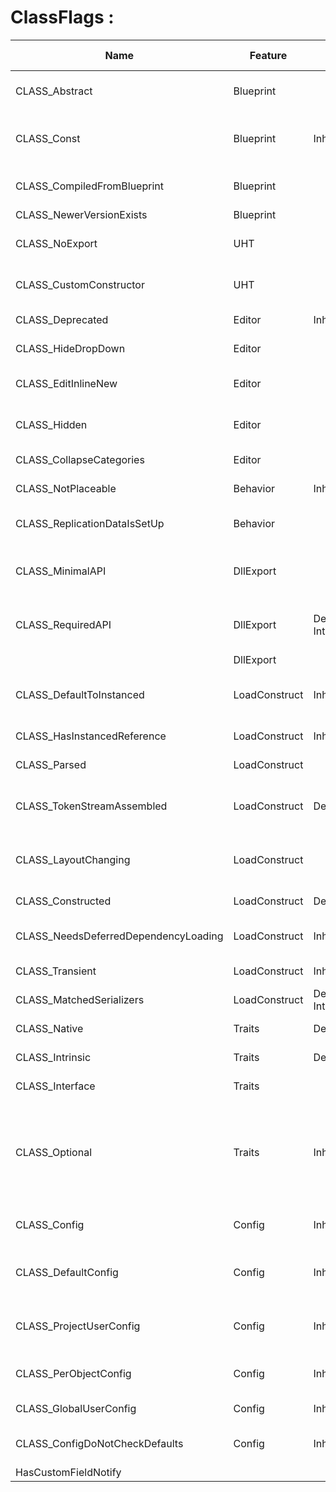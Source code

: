 # ClassFlags :

|Name                                |Feature             |Trait                                                                                                                                                                                                                                                           |Value|Description                                                                                                                                                                                              |UCLASS                                                                                                                                 |Related to UPROPERTY|
|------------------------------------|--------------------|----------------------------------------------------------------------------------------------------------------------------------------------------------------------------------------------------------------------------------------------------------------|-----|---------------------------------------------------------------------------------------------------------------------------------------------------------------------------------------------------------|---------------------------------------------------------------------------------------------------------------------------------------|--------------------|
|CLASS_Abstract                      |Blueprint           |                                                                                                                                                                                                                                                                |0x00000001|Specifies that this class is an abstract base class and cannot be instantiated                                                                                                                                                                                         |[Abstract](../Specifier/UCLASS/Blueprint/Abstract/Abstract.md)                                                                                                |                    |
|CLASS_Const                         |Blueprint           |Inherit                                                                                                                                                                                                                                                         |0x00010000|All properties and functions of this class are const and should also be exposed as const                                                                                                                                                                          |[Const](../Specifier/UCLASS/Blueprint/Const/Const.md)                                                                                                      |                    |
|CLASS_CompiledFromBlueprint         |Blueprint           |                                                                                                                                                                                                                                                                |0x00040000u|Indicates that the class is created from the blueprint's compilation process                                                                                                                                                                                            |                                                                                                                                       |                    |
|CLASS_NewerVersionExists            |Blueprint           |                                                                                                                                                                                                                                                                |0x80000000u|                                                                                                                                                                                                         |                                                                                                                                       |                    |
|CLASS_NoExport                      |UHT                 |                                                                                                                                                                                                                                                                |0x00000100u|Not exposed in the C++ header files, and no registration code is generated                                                                                                                                                                                       |[NoExport](../Specifier/UCLASS/UHT/NoExport.md)                                                                                                |                    |
|CLASS_CustomConstructor             |UHT                 |                                                                                                                                                                                                                                                                |0x00008000u|Does not create a default constructor, intended for use only in the C++ environment                                                                                                                                                                                   |[CustomConstructor](../Specifier/UCLASS/UHT/CustomConstructor.md)                                                                              |                    |
|CLASS_Deprecated                    |Editor              |Inherit                                                                                                                                                                                                                                                         |0x02000000u|Displays a deprecation warning                                                                                                                                                                                                   |[Deprecated](../Specifier/UCLASS/Development/Deprecated/Deprecated.md)                                                                                            |                    |
|CLASS_HideDropDown                  |Editor              |                                                                                                                                                                                                                                                                |0x04000000u|The class is not shown in the context menu selection box                                                                                                                                                                                              |[HideDropDown](../Specifier/UCLASS/TypePicker/HideDropDown/HideDropDown.md)                                                                                        |                    |
|CLASS_EditInlineNew                 |Editor              |                                                                                                                                                                                                                                                                |0x00001000u|Objects can be constructed using the EditinlineNew button                                                                                                                                                                                  |[EditInlineNew](../Specifier/UCLASS/Instance/EditInlineNew/EditInlineNew.md), [NotEditInlineNew](../Specifier/UCLASS/Instance/NotEditInlineNew.md)                             |                    |
|CLASS_Hidden                        |Editor              |                                                                                                                                                                                                                                                                |0x01000000u|Not displayed in the editor's class browser or in the edit inline new feature                                                                                                                                                                            |                                                                                                                                       |                    |
|CLASS_CollapseCategories            |Editor              |                                                                                                                                                                                                                                                                |0x00002000u|Properties are displayed without categorization                                                                                                                                                                                               |[CollapseCategories](../Specifier/UCLASS/Category/CollapseCategories/CollapseCategories.md), [DontCollapseCategories](../Specifier/UCLASS/Category/DontCollapseCategories.md)       |                    |
|CLASS_NotPlaceable                  |Behavior            |Inherit                                                                                                                                                                                                                                                         |0x00000200u|Cannot be placed in the scene                                                                                                                                                                                                |[Deprecated](../Specifier/UCLASS/Development/Deprecated/Deprecated.md), [NotPlaceable](../Specifier/UCLASS/Scene/NotPlaceable/NotPlaceable.md), [Placeable](../Specifier/UCLASS/Scene/Placeable/Placeable.md)|                    |
|CLASS_ReplicationDataIsSetUp        |Behavior            |                                                                                                                                                                                                                                                                |0x00000800u|Does the class still need to call SetUpRuntimeReplicationData                                                                                                                                                                   |                                                                                                                                       |                    |
|CLASS_MinimalAPI                    |DllExport           |                                                                                                                                                                                                                                                                |0x00080000u|Specifies minimal exports for the class, only exporting functions that retrieve class pointers                                                                                                                                                                                    |[MinimalAPI](../Specifier/UCLASS/UHT/MinimalAPI/MinimalAPI.md)                                                                                            |                    |
|CLASS_RequiredAPI                   |DllExport           |DefaultC++, Internal                                                                                                                                                                                                                                            |0x00100000u|Requires that the class has DLL export capabilities, exporting all functions and properties                                                                                                                                                                                  |[UCLASS_Empty](../Specifier/UCLASS/UHT/UCLASS_Empty.md)                                                                                                |                    |
|                                    |DllExport           |                                                                                                                                                                                                                                                                |     |                                                                                                                                                                                                         |                                                                                                                                       |                    |
|CLASS_DefaultToInstanced            |LoadConstruct       |Inherit                                                                                                                                                                                                                                                         |0x00200000u|Specifies that all references to this class will automatically create an instance object by default                                                                                                                                                                                   |[DefaultToInstanced](../Specifier/UCLASS/Instance/DefaultToInstanced/DefaultToInstanced.md)                                                                            |                    |
|CLASS_HasInstancedReference         |LoadConstruct       |Inherit                                                                                                                                                                                                                                                         |0x00800000u|Classes possess component properties                                                                                                                                                                                                  |                                                                                                                                       |                    |
|CLASS_Parsed                        |LoadConstruct       |                                                                                                                                                                                                                                                                |0x00000010u|Parsing completed successfully                                                                                                                                                                                                   |                                                                                                                                       |                    |
|CLASS_TokenStreamAssembled          |LoadConstruct       |DefaultC++                                                                                                                                                                                                                                                      |0x00400000u|The TokenStream of the specified parent class has been successfully merged into the current class                                                                                                                                                                             |[UCLASS_Empty](../Specifier/UCLASS/UHT/UCLASS_Empty.md)                                                                                                |                    |
|CLASS_LayoutChanging                |LoadConstruct       |                                                                                                                                                                                                                                                                |     |Indicates that the memory layout of this class has been altered, thus CDO cannot be created at this time                                                                                                                                                                              |                                                                                                                                       |                    |
|CLASS_Constructed                   |LoadConstruct       |DefaultC++                                                                                                                                                                                                                                                      |0x20000000u|The class has been fully constructed                                                                                                                                                                                                 |[UCLASS_Empty](../Specifier/UCLASS/UHT/UCLASS_Empty.md)                                                                                                |                    |
|CLASS_NeedsDeferredDependencyLoading|LoadConstruct       |Inherit                                                                                                                                                                                                                                                         |     |Specifies that this class requires delayed dependency loading                                                                                                                                                                                             |[NeedsDeferredDependencyLoading](../Specifier/UCLASS/Blueprint/NeedsDeferredDependencyLoading.md)                                                    |                    |
|CLASS_Transient                     |LoadConstruct       |Inherit                                                                                                                                                                                                                                                         |0x00000008u|Transparent and skipped during serialization                                                                                                                                                                                           |[Transient](../Specifier/UCLASS/Serialization/Transient/Transient.md), [NonTransient](../Specifier/UCLASS/Serialization/NonTransient.md)                                             |                    |
|CLASS_MatchedSerializers            |LoadConstruct       |DefaultC++, Internal                                                                                                                                                                                                                                            |0x00000020u|                                                                                                                                                                                                         |[UCLASS_Empty](../Specifier/UCLASS/UHT/UCLASS_Empty.md), [MatchedSerializers](../Specifier/UCLASS/Serialization/MatchedSerializers/MatchedSerializers.md)                                   |                    |
|CLASS_Native                        |Traits              |DefaultC++                                                                                                                                                                                                                                                      |0x00000080u|Designated as a native class, created within C++                                                                                                                                                                                          |[UCLASS_Empty](../Specifier/UCLASS/UHT/UCLASS_Empty.md)                                                                                                |                    |
|CLASS_Intrinsic                     |Traits              |DefaultC++                                                                                                                                                                                                                                                      |0x10000000u|Classes are defined in C++ without UHT-generated code                                                                                                                                                                                     |[Intrinsic](../Specifier/UCLASS/UHT/Intrinsic.md), [UCLASS_Empty](../Specifier/UCLASS/UHT/UCLASS_Empty.md)                                                     |                    |
|CLASS_Interface                     |Traits              |                                                                                                                                                                                                                                                                |0x00004000u|This class serves as an interface                                                                                                                                                                                                  |[Interface](../Specifier/UCLASS/UHT/Interface.md)                                                                                              |                    |
|CLASS_Optional                      |Traits              |Inherit                                                                                                                                                                                                                                                         |0x00000010u|This object type may not be available in certain context. (i.e. game runtime or in certain configuration). Optional class data is saved separately to other object types. (i.e. might use sidecar files) |[Optional](../Specifier/UCLASS/Serialization/Optional/Optional.md)                                                                                                |                    |
|CLASS_Config                        |Config              |Inherit                                                                                                                                                                                                                                                         |0x00000004u|Loads the object's configuration settings during construction                                                                                                                                                                                      |                                                                                                                                       |                    |
|CLASS_DefaultConfig                 |Config              |Inherit                                                                                                                                                                                                                                                         |0x00000002u|Save the object configuration to DefaultXXX.ini instead of Local , which must be used together with CLASS_Config                                                                                                                                                         |[DefaultConfig](../Specifier/UCLASS/Config/DefaultConfig/DefaultConfig.md)                                                                                      |                    |
|CLASS_ProjectUserConfig             |Config              |Inherit                                                                                                                                                                                                                                                         |0x00000040u|Specifies that the config file of settings is saved in Project/User* . ini similar to CLASS_GlobalUserConfig                                                                                                                                        |[ProjectUserConfig](../Specifier/UCLASS/Config/ProjectUserConfig/ProjectUserConfig.md)                                                                              |                    |
|CLASS_PerObjectConfig               |Config              |Inherit                                                                                                                                                                                                                                                         |0x00000400u|Configuration is performed on a per-object basis rather than at the class level                                                                                                                                                                                        |[PerObjectConfig](../Specifier/UCLASS/Config/PerObjectConfig.md)                                                                                  |                    |
|CLASS_GlobalUserConfig              |Config              |Inherit                                                                                                                                                                                                                                                         |0x08000000u|class Setttings is saved to<AppData> / .... /Blah.ini                                                                                                                                                                    |[GlobalUserConfig](../Specifier/UCLASS/Config/GlobalUserConfig/GlobalUserConfig.md)                                                                                |                    |
|CLASS_ConfigDoNotCheckDefaults      |Config              |Inherit                                                                                                                                                                                                                                                         |0x40000000u|Specifying object configuration will not check base/defaults ini                                                                                                                                                                             |[ConfigDoNotCheckDefaults](../Specifier/UCLASS/Config/ConfigDoNotCheckDefaults.md)                                                                |                    |
|HasCustomFieldNotify                |                    |                                                                                                                                                                                                                                                                |     |                                                                                                                                                                                                         |[CustomFieldNotify](../Specifier/UCLASS/UHT/CustomFieldNotify.md)                                                                              |                    |